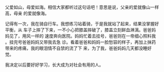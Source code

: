 父爱如山，母爱如海。相信大家都听过这句话吧！意思是说，父亲的爱就像山一样高，母亲
的爱就像海。

记得有一次，我在骑自行车。我想练习站着骑，于是我就站了起来，结果没掌握好平衡，从
车子上摔了下来，一不小心把膝盖摔破了，膝盖立刻鲜血淋漓。爸爸妈妈见了，用风一样的
速度奔向医院。妈妈忙着去挂号，爸爸则在一帝细心照料我 。挂完号爸爸妈妈又带我去急
诊。看着爸爸和妈妈一脸愁容的样子，再加上抹药带来的疼痛，我的眼泪情不自禁的流了下
来，为了我，爸爸妈妈几天都没睡好觉。

我决定以后要好好学习，长大成为对社会有用的人。
